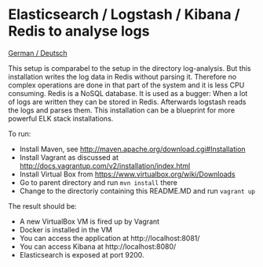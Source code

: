 Elasticsearch / Logstash / Kibana / Redis to analyse logs
===============

[German / Deutsch](LIESMICH.md) 

This setup is comparabel to the setup in the directory
log-analysis. But this installation writes the log data in Redis
without parsing it. Therefore no complex operations are done in that
part of the system and it is less CPU consuming. Redis is a NoSQL
database. It is used as a bugger: When a lot of logs are written they
can be stored in Redis. Afterwards logstash reads the logs and parses
them. This installation can be a blueprint for more powerful ELK stack
installations.

To run:

- Install Maven, see http://maven.apache.org/download.cgi#Installation
- Install Vagrant as discussed at
  http://docs.vagrantup.com/v2/installation/index.html
- Install Virtual Box from https://www.virtualbox.org/wiki/Downloads
- Go to parent directory and run `mvn install` there
- Change to the directoriy containing this README.MD and run `vagrant
   up`

The result should be:

- A new VirtualBox VM is fired up by Vagrant
- Docker is installed in the VM
- You can access the application at http://localhost:8081/
- You can access Kibana  at http://localhost:8080/
- Elasticsearch is exposed at port 9200.

